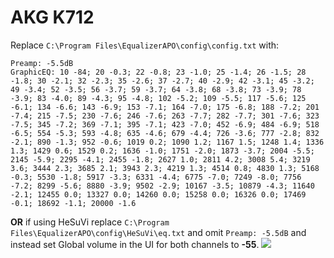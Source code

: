 # AKG K712
Replace `C:\Program Files\EqualizerAPO\config\config.txt` with:
```
Preamp: -5.5dB
GraphicEQ: 10 -84; 20 -0.3; 22 -0.8; 23 -1.0; 25 -1.4; 26 -1.5; 28 -1.8; 30 -2.1; 32 -2.3; 35 -2.6; 37 -2.7; 40 -2.9; 42 -3.1; 45 -3.2; 49 -3.4; 52 -3.5; 56 -3.7; 59 -3.7; 64 -3.8; 68 -3.8; 73 -3.9; 78 -3.9; 83 -4.0; 89 -4.3; 95 -4.8; 102 -5.2; 109 -5.5; 117 -5.6; 125 -6.1; 134 -6.6; 143 -6.9; 153 -7.1; 164 -7.0; 175 -6.8; 188 -7.2; 201 -7.4; 215 -7.5; 230 -7.6; 246 -7.6; 263 -7.7; 282 -7.7; 301 -7.6; 323 -7.5; 345 -7.2; 369 -7.1; 395 -7.1; 423 -7.0; 452 -6.9; 484 -6.9; 518 -6.5; 554 -5.3; 593 -4.8; 635 -4.6; 679 -4.4; 726 -3.6; 777 -2.8; 832 -2.1; 890 -1.3; 952 -0.6; 1019 0.2; 1090 1.2; 1167 1.5; 1248 1.4; 1336 1.3; 1429 0.6; 1529 0.2; 1636 -1.0; 1751 -2.0; 1873 -3.7; 2004 -5.5; 2145 -5.9; 2295 -4.1; 2455 -1.8; 2627 1.0; 2811 4.2; 3008 5.4; 3219 3.6; 3444 2.3; 3685 2.1; 3943 2.3; 4219 1.3; 4514 0.8; 4830 1.3; 5168 -0.3; 5530 -1.8; 5917 -3.3; 6331 -4.4; 6775 -7.0; 7249 -8.0; 7756 -7.2; 8299 -5.6; 8880 -3.9; 9502 -2.9; 10167 -3.5; 10879 -4.3; 11640 -2.1; 12455 0.0; 13327 0.0; 14260 0.0; 15258 0.0; 16326 0.0; 17469 -0.1; 18692 -1.1; 20000 -1.6
```
**OR** if using HeSuVi replace `C:\Program Files\EqualizerAPO\config\HeSuVi\eq.txt` and omit `Preamp: -5.5dB` and instead set Global volume in the UI for both channels to **-55**.
![](https://raw.githubusercontent.com/jaakkopasanen/AutoEq/master/results/Innerfidelity%202017/headphoncecom/onear/AKG%20K712/AKG%20K712.png)
